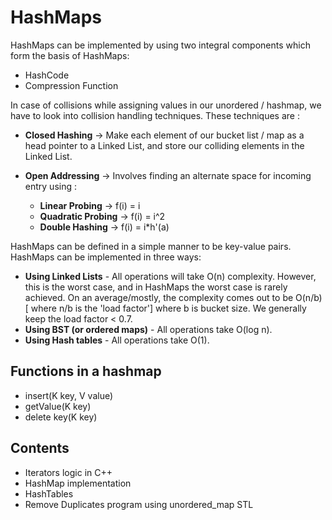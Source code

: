 # HashMaps

HashMaps can be implemented by using two integral components which form the basis of HashMaps:

- HashCode
- Compression Function

In case of collisions while assigning values in our unordered / hashmap, we have to look into collision handling techniques.
These techniques are :

- **Closed Hashing** -> Make each element of our bucket list / map as a head pointer to a Linked List, and store our colliding elements in the Linked List.
- **Open Addressing** -> Involves finding an alternate space for incoming entry using :

  - **Linear Probing** -> f(i) = i
  - **Quadratic Probing** -> f(i) = i^2
  - **Double Hashing** -> f(i) = i\*h'(a)

HashMaps can be defined in a simple manner to be key-value pairs.
HashMaps can be implemented in three ways:

- **Using Linked Lists** - All operations will take O(n) complexity. However, this is the worst case, and in HashMaps the worst case is rarely achieved. On an average/mostly, the complexity comes out to be O(n/b) [ where n/b is the 'load factor'] where b is bucket size. We generally keep the load factor < 0.7.
- **Using BST (or ordered maps)** - All operations take O(log n).
- **Using Hash tables** - All operations take O(1).

## Functions in a hashmap

- insert(K key, V value)
- getValue(K key)
- delete key(K key)

## Contents

- Iterators logic in C++
- HashMap implementation
- HashTables
- Remove Duplicates program using unordered_map STL
